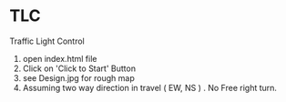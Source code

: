 # TLC
Traffic Light Control

1. open index.html file 
2. Click on 'Click to Start' Button
3. see Design.jpg for rough map
4. Assuming two way direction in travel ( EW, NS ) . No Free right turn.